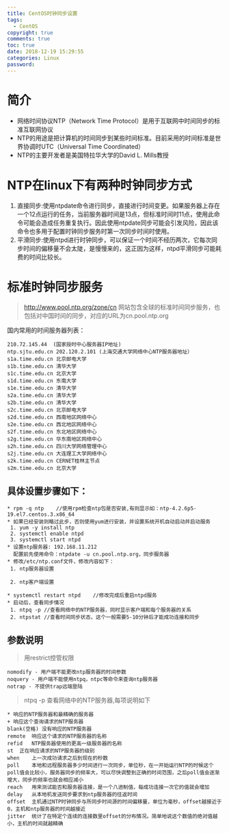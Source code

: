 ```yaml
---
title: CentOS时钟同步设置
tags:
  - CentOS
copyright: true
comments: true
toc: true
date: 2018-12-19 15:29:55
categories: Linux
password:
---
```


# 简介
* 网络时间协议NTP（Network Time Protocol）是用于互联网中时间同步的标准互联网协议
* NTP的用途是把计算机的时间同步到某些时间标准。目前采用的时间标准是世界协调时UTC（Universal Time Coordinated）
* NTP的主要开发者是美国特拉华大学的David L. Mills教授

# NTP在linux下有两种时钟同步方式 
1. 直接同步:使用ntpdate命令进行同步，直接进行时间变更。如果服务器上存在一个12点运行的任务，当前服务器时间是13点，但标准时间时11点，使用此命令可能会造成任务重复执行。因此使用ntpdate同步可能会引发风险，因此该命令也多用于配置时钟同步服务时第一次同步时间时使用。 
2. 平滑同步:使用ntpd进行时钟同步，可以保证一个时间不经历两次，它每次同步时间的偏移量不会太陡，是慢慢来的，这正因为这样，ntpd平滑同步可能耗费的时间比较长。

# 标准时钟同步服务 
> http://www.pool.ntp.org/zone/cn 网站包含全球的标准时间同步服务，也包括对中国时间的同步，对应的URL为cn.pool.ntp.org

国内常用的时间服务器列表：
~~~
210.72.145.44  (国家授时中心服务器IP地址) 
ntp.sjtu.edu.cn 202.120.2.101 (上海交通大学网络中心NTP服务器地址）
s1a.time.edu.cn	北京邮电大学
s1b.time.edu.cn	清华大学
s1c.time.edu.cn	北京大学
s1d.time.edu.cn	东南大学
s1e.time.edu.cn	清华大学
s2a.time.edu.cn	清华大学
s2b.time.edu.cn	清华大学
s2c.time.edu.cn	北京邮电大学
s2d.time.edu.cn	西南地区网络中心
s2e.time.edu.cn	西北地区网络中心
s2f.time.edu.cn	东北地区网络中心
s2g.time.edu.cn	华东南地区网络中心
s2h.time.edu.cn	四川大学网络管理中心
s2j.time.edu.cn	大连理工大学网络中心
s2k.time.edu.cn CERNET桂林主节点
s2m.time.edu.cn 北京大学
~~~

## 具体设置步骤如下：
~~~
* rpm -q ntp    //使用rpm检查ntp包是否安装,有则显示如：ntp-4.2.6p5-19.el7.centos.3.x86_64
* 如果已经安装则略过此步，否则使用yum进行安装，并设置系统开机自动启动并启动服务
 1. yum -y install ntp
 2. systemctl enable ntpd
 3. systemctl start ntpd
* 设置ntp服务器: 192.168.11.212
  配置前先使用命令：ntpdate -u cn.pool.ntp.org，同步服务器
* 修改/etc/ntp.conf文件，修改内容如下：
 1. ntp服务器设置
 
 2. ntp客户端设置
 
* systemctl restart ntpd    //修改完成后重启ntpd服务
* 启动后，查看同步情况
 1. ntpq -p //查看网络中的NTP服务器，同时显示客户端和每个服务器的关系
 2. ntpstat //查看时间同步状态，这个一般需要5-10分钟后才能成功连接和同步
~~~

## 参数说明
> 用restrict控管权限 
~~~
nomodify - 用户端不能更改ntp服务器的时间参数 
noquery - 用户端不能使用ntpq，ntpc等命令来查询ntp服务器 
notrap - 不提供trap远端登陆 
~~~

> ntpq -p 查看网络中的NTP服务器,每项说明如下

~~~
* 响应的NTP服务器和最精确的服务器
+ 响应这个查询请求的NTP服务器
blank(空格) 没有响应的NTP服务器
remote  响应这个请求的NTP服务器的名称
refid   NTP服务器使用的更高一级服务器的名称
st  正在响应请求的NTP服务器的级别
when    上一次成功请求之后到现在的秒数
poll    本地和远程服务器多少时间进行一次同步，单位秒，在一开始运行NTP的时候这个poll值会比较小，服务器同步的频率大，可以尽快调整到正确的时间范围，之后poll值会逐渐增大，同步的频率也就会相应减小
reach   用来测试能否和服务器连接，是一个八进制值，每成功连接一次它的值就会增加
delay   从本地机发送同步要求到ntp服务器的往返时间
offset  主机通过NTP时钟同步与所同步时间源的时间偏移量，单位为毫秒，offset越接近于0，主机和ntp服务器的时间越接近
jitter  统计了在特定个连续的连接数里offset的分布情况。简单地说这个数值的绝对值越小，主机的时间就越精确
~~~